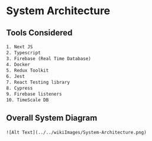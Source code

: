 # System Architecture

## Tools Considered

    1. Next JS
    2. Typescript
    3. Firebase (Real Time Database)
    4. Docker
    5. Redux Toolkit
    6. Jest
    7. React Testing library
    8. Cypress
    9. Firebase listeners
    10. TimeScale DB

## Overall System Diagram

    ![Alt Text](../../wikiImages/System-Architecture.png)
